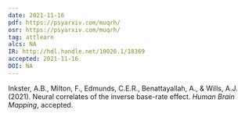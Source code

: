 ```yaml
---
date: 2021-11-16
pdf: https://psyarxiv.com/muqrh/
osr: https://psyarxiv.com/muqrh/
tag: attlearn
alcs: NA
IR: http://hdl.handle.net/10026.1/18369
accepted: 2021-11-16
DOI: NA
---
```


Inkster, A.B., Milton, F., Edmunds, C.E.R., Benattayallah, A., & Wills, A.J. (2021). Neural correlates of the inverse base-rate effect. _Human Brain Mapping_, accepted. 





